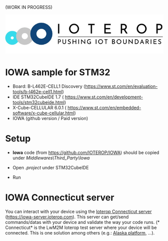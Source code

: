 (WORK IN PROGRESS)

![IOWA Logo](https://github.com/IOTEROP/IOWA/raw/master/.images/IoTerop_logo.jpg)


# IOWA sample for STM32

- Board: B-L462E-CELL1 Discovery (https://www.st.com/en/evaluation-tools/b-l462e-cell1.html)
- IDE STM32CubeIDE 1.7 ( https://www.st.com/en/development-tools/stm32cubeide.html)
- X-Cube-CELLULAR 6.0.1 ( https://www.st.com/en/embedded-software/x-cube-cellular.html)
- IOWA (github version / Paid version)

# Setup
- **Iowa** code (from https://github.com/IOTEROP/IOWA) should be copied under *Middlewares\Third_Party\Iowa*

- Open *.project* under STM32CubeIDE 
- Run

# IOWA Connecticut server
You can interact with your device using the [Ioterop Connecticut server](https://iowa-server.ioterop.com) (https://iowa-server.ioterop.com). This server can get/send commands/datas with your device and validate the way your code runs.
(* Connecticut* is the LwM2M Ioterop test server where your device will be connected. This is one solution among others (e.g.: [Alaska platform](https://ioterop.com/alaska/), ...).

